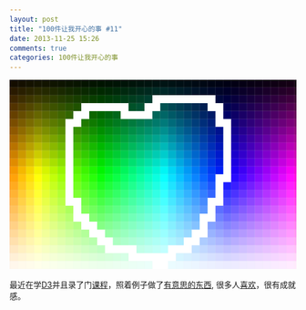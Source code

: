```yaml
---
layout: post
title: "100件让我开心的事 #11"
date: 2013-11-25 15:26
comments: true
categories: 100件让我开心的事
---
```


<a href="http://codepen.io/luckyyang/pen/HidlF"><img src="/images/happy_11.png" title="D3的作品" alt="D3的作品"></a>

最近在学<a href="https://github.com/mbostock/d3">D3</a>并且录了门<a href="http://haoqicat.com/luckyyang/wang-ye-shang-de-tu-biao">课程</a>，照着例子做了<a href="http://codepen.io/luckyyang/pen/HidlF">有意思的东西</a>, 很多人<a href="http://codepen.io/luckyyang/details/HidlF">喜欢</a>，很有成就感。


